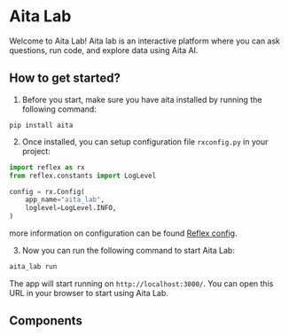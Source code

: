 # Aita Lab

Welcome to Aita Lab! Aita lab is an interactive platform where you can ask questions, run code, and explore data using Aita AI.

## How to get started?
1. Before you start, make sure you have aita installed by running the following command:
```text
pip install aita
```
2. Once installed, you can setup configuration file `rxconfig.py` in your project:
```python
import reflex as rx
from reflex.constants import LogLevel

config = rx.Config(
    app_name="aita_lab",
    loglevel=LogLevel.INFO,
)
```
more information on configuration can be found [Reflex config](https://reflex.dev/docs/getting-started/configuration/).

3. Now you can run the following command to start Aita Lab:
```bash
aita_lab run
```

The app will start running on `http://localhost:3000/`. You can open this URL in your browser to start using Aita Lab.

## Components

